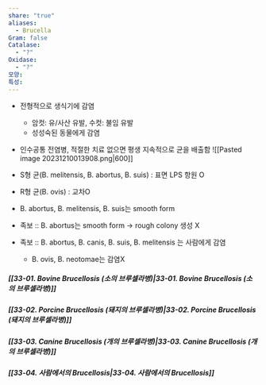 ```yaml
---
share: "true"
aliases:
  - Brucella
Gram: false
Catalase:
  - "?"
Oxidase:
  - "?"
모양: 
특성: 
---
```


- 전형적으로 생식기에 감염
	- 암컷: 유/사산 유발, 수컷: 불임 유발
	- 성성숙된 동물에게 감염
- 인수공통 전염병, 적절한 치료 없으면 평생 지속적으로 균을 배출함
![[Pasted image 20231210013908.png|600]]

- S형 균(B. melitensis, B. abortus, B. suis) : 표면 LPS 항원 O
- R형 균(B. ovis) : 교차O

- B. abortus, B. melitensis, B. suis는 smooth form
- 족보 :: B. abortus는 smooth form → rough colony 생성 X

- 족보 :: B. abortus, B. canis, B. suis, B. melitensis 는 사람에게 감염
	- B. ovis, B. neotomae는 감염X

##### [[33-01. Bovine Brucellosis (소의 브루셀라병)|33-01. Bovine Brucellosis (소의 브루셀라병)]]

##### [[33-02. Porcine Brucellosis (돼지의 브루셀라병)|33-02. Porcine Brucellosis (돼지의 브루셀라병)]]

##### [[33-03. Canine Brucellosis (개의 브루셀라병)|33-03. Canine Brucellosis (개의 브루셀라병)]]

##### [[33-04. 사람에서의 Brucellosis|33-04. 사람에서의 Brucellosis]]